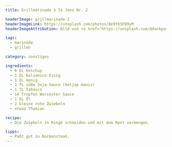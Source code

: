 ```yaml
---
title: Grillmarinade à la Jens Nr. 2

headerImage: grillmarinade-2
headerImageLink: https://unsplash.com/photos/8e9t6SFQ9yM
headerImageAttribution: Bild von <a href="https://unsplash.com/@dankpotato_?utm_source=unsplash&utm_medium=referral&utm_content=creditCopyText">Sam Field</a> auf <a href="https://unsplash.com/s/photos/marinade?utm_source=unsplash&utm_medium=referral&utm_content=creditCopyText">Unsplash</a>

tags:
  - marinade
  - grillen

category: sonstiges

ingredients:
  - 6 EL Ketchup
  - 1 EL Balsamico-Essig
  - 1 EL Honig
  - 1 TL süße Soja-Sauce (ketjap manis)
  - 1 TL Tabasco
  - 14 Tropfen Worcester Sauce
  - 1 EL Öl
  - 2 kleine rote Zwiebeln
  - etwas Thymian

recipe:
  - Die Zwiebeln in Ringe schneiden und mit dem Rest vermengen.

tipps:
  - Paßt gut zu Nackensteak.
---
```


